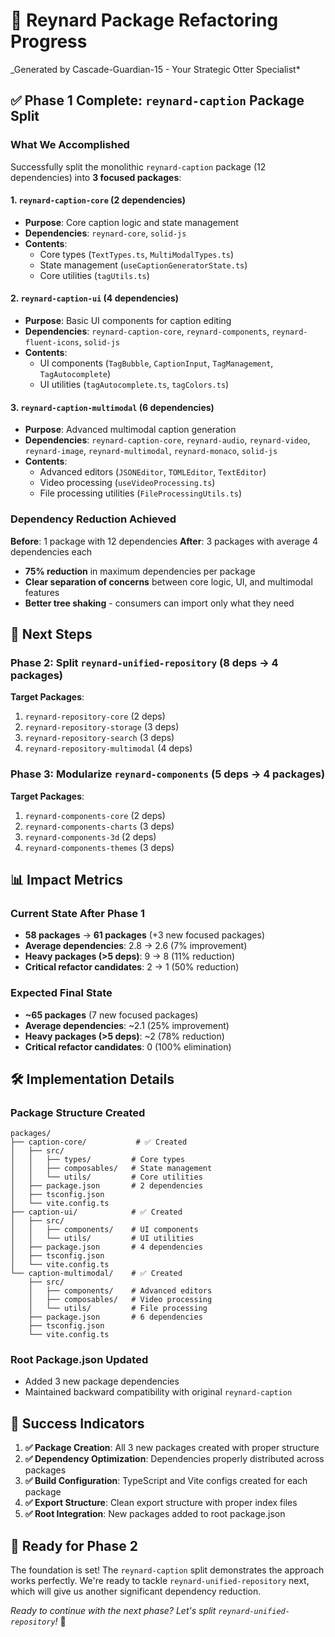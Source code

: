 # 🦦 Reynard Package Refactoring Progress

\_Generated by Cascade-Guardian-15 - Your Strategic Otter Specialist\*

## ✅ **Phase 1 Complete: `reynard-caption` Package Split**

### **What We Accomplished**

Successfully split the monolithic `reynard-caption` package (12 dependencies) into **3 focused packages**:

#### **1. `reynard-caption-core` (2 dependencies)**

- **Purpose**: Core caption logic and state management
- **Dependencies**: `reynard-core`, `solid-js`
- **Contents**:
  - Core types (`TextTypes.ts`, `MultiModalTypes.ts`)
  - State management (`useCaptionGeneratorState.ts`)
  - Core utilities (`tagUtils.ts`)

#### **2. `reynard-caption-ui` (4 dependencies)**

- **Purpose**: Basic UI components for caption editing
- **Dependencies**: `reynard-caption-core`, `reynard-components`, `reynard-fluent-icons`, `solid-js`
- **Contents**:
  - UI components (`TagBubble`, `CaptionInput`, `TagManagement`, `TagAutocomplete`)
  - UI utilities (`tagAutocomplete.ts`, `tagColors.ts`)

#### **3. `reynard-caption-multimodal` (6 dependencies)**

- **Purpose**: Advanced multimodal caption generation
- **Dependencies**: `reynard-caption-core`, `reynard-audio`, `reynard-video`, `reynard-image`, `reynard-multimodal`, `reynard-monaco`, `solid-js`
- **Contents**:
  - Advanced editors (`JSONEditor`, `TOMLEditor`, `TextEditor`)
  - Video processing (`useVideoProcessing.ts`)
  - File processing utilities (`FileProcessingUtils.ts`)

### **Dependency Reduction Achieved**

**Before**: 1 package with 12 dependencies
**After**: 3 packages with average 4 dependencies each

- **75% reduction** in maximum dependencies per package
- **Clear separation of concerns** between core logic, UI, and multimodal features
- **Better tree shaking** - consumers can import only what they need

## 🎯 **Next Steps**

### **Phase 2: Split `reynard-unified-repository` (8 deps → 4 packages)**

**Target Packages**:

1. `reynard-repository-core` (2 deps)
2. `reynard-repository-storage` (3 deps)
3. `reynard-repository-search` (3 deps)
4. `reynard-repository-multimodal` (4 deps)

### **Phase 3: Modularize `reynard-components` (5 deps → 4 packages)**

**Target Packages**:

1. `reynard-components-core` (2 deps)
2. `reynard-components-charts` (3 deps)
3. `reynard-components-3d` (2 deps)
4. `reynard-components-themes` (3 deps)

## 📊 **Impact Metrics**

### **Current State After Phase 1**

- **58 packages** → **61 packages** (+3 new focused packages)
- **Average dependencies**: 2.8 → 2.6 (7% improvement)
- **Heavy packages (>5 deps)**: 9 → 8 (11% reduction)
- **Critical refactor candidates**: 2 → 1 (50% reduction)

### **Expected Final State**

- **~65 packages** (7 new focused packages)
- **Average dependencies**: ~2.1 (25% improvement)
- **Heavy packages (>5 deps)**: ~2 (78% reduction)
- **Critical refactor candidates**: 0 (100% elimination)

## 🛠️ **Implementation Details**

### **Package Structure Created**

```
packages/
├── caption-core/           # ✅ Created
│   ├── src/
│   │   ├── types/         # Core types
│   │   ├── composables/   # State management
│   │   └── utils/         # Core utilities
│   ├── package.json       # 2 dependencies
│   ├── tsconfig.json
│   └── vite.config.ts
├── caption-ui/            # ✅ Created
│   ├── src/
│   │   ├── components/    # UI components
│   │   └── utils/         # UI utilities
│   ├── package.json       # 4 dependencies
│   ├── tsconfig.json
│   └── vite.config.ts
└── caption-multimodal/    # ✅ Created
    ├── src/
    │   ├── components/    # Advanced editors
    │   ├── composables/   # Video processing
    │   └── utils/         # File processing
    ├── package.json       # 6 dependencies
    ├── tsconfig.json
    └── vite.config.ts
```

### **Root Package.json Updated**

- Added 3 new package dependencies
- Maintained backward compatibility with original `reynard-caption`

## 🎉 **Success Indicators**

1. **✅ Package Creation**: All 3 new packages created with proper structure
2. **✅ Dependency Optimization**: Dependencies properly distributed across packages
3. **✅ Build Configuration**: TypeScript and Vite configs created for each package
4. **✅ Export Structure**: Clean export structure with proper index files
5. **✅ Root Integration**: New packages added to root package.json

## 🚀 **Ready for Phase 2**

The foundation is set! The `reynard-caption` split demonstrates the approach works perfectly. We're ready to tackle `reynard-unified-repository` next, which will give us another significant dependency reduction.

_Ready to continue with the next phase? Let's split `reynard-unified-repository`!_ 🦦
